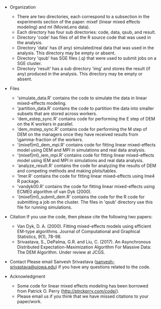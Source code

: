 * Organization
  - There are two directories, each correspond to a subsection in the experiments section of the paper: mixef (linear mixed effects modeling) and ml (MovieLens data).
  - Each directory has four sub directories: code, data, qsub, and result.
  - Directory 'code' has files of all the R source code that was used in the analysis. 
  - Directory 'data' has (if any) simulated/real data that was used in the analysis. This directory may be empty or absent.
  - Directory 'qsub' has SGE files (.q) that were used to submit jobs on a SGE cluster. 
  - Directory 'result' has a sub directory 'img' and stores the result (if any) produced in the analysis. This directory may be empty or absent.

* Files
  - 'simulate_data.R' contains the code to simulate the data in linear mixed-effects modeling. 
  - 'partition_data.R' contains the code to partition the data into smaller subsets that are stored across workers.   
  - 'dem_estep_sync.R' contains code for performing the E step of DEM on the K workers in parallel.
  - 'dem_mstep_sync.R' contains code for performing the M step of DEM on the managers once they have received results from \gamma-fraction of the workers.  
  - '(mixef|ml)_dem_mpi.R' contains code for fitting linear mixed-effects model using DEM and MPI in simulations and real data analysis.    
  - '(mixef|ml)_iem_mpi.R' contains code for fitting linear mixed-effects model using IEM and MPI in simulations and real data analysis.      
  - 'analyze_result.R' contains the code for analyzing the results of DEM and competing methods and making plots/tables.
  - 'lmer.R' contains the code for fitting linear mixed-effects using lme4 R package.
  - 'vandyk00.R' contains the code for fitting linear mixed-effects using ECME0 algorithm of van Dyk (2000).  
  - '(mixef|ml)_submit_dem.R' contains the  code for the R code for submitting a job on the cluster. The files in 'qsub' directory use this file for running simulations.  

* Citation
  If you use the code, then please cite the following two papers:
  - Van Dyk, D. A. (2000). Fitting mixed-effects models using efficient EM-type algorithms. Journal of Computational and Graphical Statistics, 9(1), 78-98.
  - Srivastava, S., DePalma, G.R. and Liu, C. (2017). An Asynchronous Distributed Expectation-Maximization Algorithm For Massive Data: The DEM Algorithm. Under review at JCGS.
   
* Contact
  Please email Sanvesh Srivastava (<sanvesh-srivastava@uiowa.edu>) if you have any questions related to the code.

* Acknowledgment
  - Some code for linear mixed effects modeling has been borrowed from Patrick O. Perry (<http://ptrckprry.com/code/>).
  - Please email us if you think that we have missed citations to your paper/work. 
